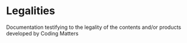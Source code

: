 # Legalities
Documentation testifying to the legality of the contents and/or products developed by Coding Matters
